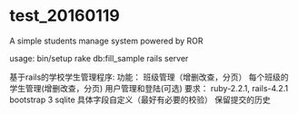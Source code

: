 # test_20160119
A simple students manage system powered by ROR

usage:
	bin/setup
	rake db:fill_sample
	rails server

基于rails的学校学生管理程序:
	功能：
		班级管理（增删改查，分页）
		每个班级的学生管理(增删改查，分页)
		用户管理和登陆(可选)
	要求：
		ruby-2.2.1, rails-4.2.1
		bootstrap 3
		sqlite
		具体字段自定义（最好有必要的校验）
		保留提交的历史
